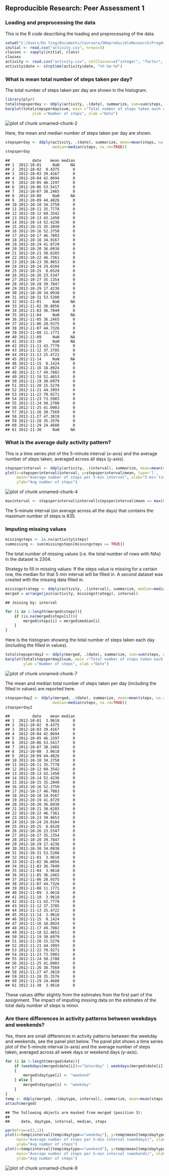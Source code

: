 ## Reproducible Research: Peer Assessment 1


### Loading and preprocessing the data

This is the R code describing the loading and preprocessing of the data. 


```r
setwd("C:/Users/On Ying/Documents/Coursera/5ReproducibleResearch/ProgAss1")
initial <- read.csv("activity.csv", nrows=5)
classes <- sapply(initial, class)
classes
activity <- read.csv("activity.csv", colClasses=c("integer", "factor", "integer"))
activity$date <- strptime(activity$date, "%Y-%m-%d")
```

### What is mean total number of steps taken per day?

The total number of steps taken per day are shown in the histogram. 


```r
library(plyr)
totalstepsperday <- ddply(activity, .(date), summarize, sum=sum(steps, na.rm=TRUE))
barplot(totalstepsperday$sum, main ="Total number of steps taken each day", 
            ylab ="Number of steps", xlab ="Date")
```

![plot of chunk unnamed-chunk-2](figure/unnamed-chunk-2.png) 

Here, the mean and median number of steps taken per day are shown.


```r
stepsperday <- ddply(activity, .(date), summarize, mean=mean(steps, na.rm=TRUE), 
                     median=median(steps, na.rm=TRUE))
stepsperday
```

```
##          date    mean median
## 1  2012-10-01     NaN     NA
## 2  2012-10-02  0.4375      0
## 3  2012-10-03 39.4167      0
## 4  2012-10-04 42.0694      0
## 5  2012-10-05 46.1597      0
## 6  2012-10-06 53.5417      0
## 7  2012-10-07 38.2465      0
## 8  2012-10-08     NaN     NA
## 9  2012-10-09 44.4826      0
## 10 2012-10-10 34.3750      0
## 11 2012-10-11 35.7778      0
## 12 2012-10-12 60.3542      0
## 13 2012-10-13 43.1458      0
## 14 2012-10-14 52.4236      0
## 15 2012-10-15 35.2049      0
## 16 2012-10-16 52.3750      0
## 17 2012-10-17 46.7083      0
## 18 2012-10-18 34.9167      0
## 19 2012-10-19 41.0729      0
## 20 2012-10-20 36.0938      0
## 21 2012-10-21 30.6285      0
## 22 2012-10-22 46.7361      0
## 23 2012-10-23 30.9653      0
## 24 2012-10-24 29.0104      0
## 25 2012-10-25  8.6528      0
## 26 2012-10-26 23.5347      0
## 27 2012-10-27 35.1354      0
## 28 2012-10-28 39.7847      0
## 29 2012-10-29 17.4236      0
## 30 2012-10-30 34.0938      0
## 31 2012-10-31 53.5208      0
## 32 2012-11-01     NaN     NA
## 33 2012-11-02 36.8056      0
## 34 2012-11-03 36.7049      0
## 35 2012-11-04     NaN     NA
## 36 2012-11-05 36.2465      0
## 37 2012-11-06 28.9375      0
## 38 2012-11-07 44.7326      0
## 39 2012-11-08 11.1771      0
## 40 2012-11-09     NaN     NA
## 41 2012-11-10     NaN     NA
## 42 2012-11-11 43.7778      0
## 43 2012-11-12 37.3785      0
## 44 2012-11-13 25.4722      0
## 45 2012-11-14     NaN     NA
## 46 2012-11-15  0.1424      0
## 47 2012-11-16 18.8924      0
## 48 2012-11-17 49.7882      0
## 49 2012-11-18 52.4653      0
## 50 2012-11-19 30.6979      0
## 51 2012-11-20 15.5278      0
## 52 2012-11-21 44.3993      0
## 53 2012-11-22 70.9271      0
## 54 2012-11-23 73.5903      0
## 55 2012-11-24 50.2708      0
## 56 2012-11-25 41.0903      0
## 57 2012-11-26 38.7569      0
## 58 2012-11-27 47.3819      0
## 59 2012-11-28 35.3576      0
## 60 2012-11-29 24.4688      0
## 61 2012-11-30     NaN     NA
```


### What is the average daily activity pattern?

This is a time series plot of the 5-minute interval (x-axis) and the average number of steps taken, averaged across all days (y-axis).


```r
stepsperinterval <- ddply(activity, .(interval), summarize, mean=mean(steps, na.rm=T))
plot(x=stepsperinterval$interval, y=stepsperinterval$mean, type='l', 
     main="Average number of steps per 5-min interval", xlab="5-min time interval", 
     ylab="Avg number of steps")
```

![plot of chunk unnamed-chunk-4](figure/unnamed-chunk-4.png) 

```r
maxinterval <- stepsperinterval$interval[stepsperinterval$mean == max(stepsperinterval$mean)]
```

The 5-minute interval (on average across all the days) that contains the maximum number of steps is 835.

### Imputing missing values


```r
missingsteps <- is.na(activity$steps)
summissing <- sum(missingsteps[missingsteps == TRUE])
```

The total number of missing values (i.e. the total number of rows with NAs) in the dataset is 2304.

Strategy to fill in missing values: 
If the steps value is missing for a certain row, the median for that 5 min interval will be filled in. A second dataset was created with the missing data filled in. 


```r
missingstrategy <- ddply(activity, .(interval), summarize, median=median(steps, na.rm=T))
merged = arrange(join(activity, missingstrategy), interval)
```

```
## Joining by: interval
```

```r
for (i in 1:length(merged$steps)){
    if (is.na(merged$steps[i])){
        merged$steps[i] = merged$median[i]
    }
}
```

Here is the histogram showing the total number of steps taken each day (including the filled in values). 


```r
totalstepsperday2 <- ddply(merged, .(date), summarize, sum=sum(steps, na.rm=TRUE))
barplot(totalstepsperday2$sum, main ="Total number of steps taken each day", 
        ylab ="Number of steps", xlab ="Date")
```

![plot of chunk unnamed-chunk-7](figure/unnamed-chunk-7.png) 

The mean and median total number of steps taken per day (including the filled in values) are reported here.


```r
stepsperday2 <- ddply(merged, .(date), summarize, mean=mean(steps, na.rm=TRUE), 
                     median=median(steps, na.rm=TRUE))
stepsperday2
```

```
##          date    mean median
## 1  2012-10-01  3.9618      0
## 2  2012-10-02  0.4375      0
## 3  2012-10-03 39.4167      0
## 4  2012-10-04 42.0694      0
## 5  2012-10-05 46.1597      0
## 6  2012-10-06 53.5417      0
## 7  2012-10-07 38.2465      0
## 8  2012-10-08  3.9618      0
## 9  2012-10-09 44.4826      0
## 10 2012-10-10 34.3750      0
## 11 2012-10-11 35.7778      0
## 12 2012-10-12 60.3542      0
## 13 2012-10-13 43.1458      0
## 14 2012-10-14 52.4236      0
## 15 2012-10-15 35.2049      0
## 16 2012-10-16 52.3750      0
## 17 2012-10-17 46.7083      0
## 18 2012-10-18 34.9167      0
## 19 2012-10-19 41.0729      0
## 20 2012-10-20 36.0938      0
## 21 2012-10-21 30.6285      0
## 22 2012-10-22 46.7361      0
## 23 2012-10-23 30.9653      0
## 24 2012-10-24 29.0104      0
## 25 2012-10-25  8.6528      0
## 26 2012-10-26 23.5347      0
## 27 2012-10-27 35.1354      0
## 28 2012-10-28 39.7847      0
## 29 2012-10-29 17.4236      0
## 30 2012-10-30 34.0938      0
## 31 2012-10-31 53.5208      0
## 32 2012-11-01  3.9618      0
## 33 2012-11-02 36.8056      0
## 34 2012-11-03 36.7049      0
## 35 2012-11-04  3.9618      0
## 36 2012-11-05 36.2465      0
## 37 2012-11-06 28.9375      0
## 38 2012-11-07 44.7326      0
## 39 2012-11-08 11.1771      0
## 40 2012-11-09  3.9618      0
## 41 2012-11-10  3.9618      0
## 42 2012-11-11 43.7778      0
## 43 2012-11-12 37.3785      0
## 44 2012-11-13 25.4722      0
## 45 2012-11-14  3.9618      0
## 46 2012-11-15  0.1424      0
## 47 2012-11-16 18.8924      0
## 48 2012-11-17 49.7882      0
## 49 2012-11-18 52.4653      0
## 50 2012-11-19 30.6979      0
## 51 2012-11-20 15.5278      0
## 52 2012-11-21 44.3993      0
## 53 2012-11-22 70.9271      0
## 54 2012-11-23 73.5903      0
## 55 2012-11-24 50.2708      0
## 56 2012-11-25 41.0903      0
## 57 2012-11-26 38.7569      0
## 58 2012-11-27 47.3819      0
## 59 2012-11-28 35.3576      0
## 60 2012-11-29 24.4688      0
## 61 2012-11-30  3.9618      0
```

These values differ slightly from the estimates from the first part of the assignment. The impact of imputing missing data on the estimates of the total daily number of steps is minor.


### Are there differences in activity patterns between weekdays and weekends?

Yes, there are small differences in activity patterns between the weekday and weekends, see the panel plot below. 
The  panel plot shows a time series plot of the 5-minute interval (x-axis) 
and the average number of steps taken, averaged across all week days or weekend days (y-axis). 


```r
for (i in 1:length(merged$date)){
    if (weekdays(merged$date[i])=="Saturday" | weekdays(merged$date[i])=="Sunday")
    {
        merged$daytype[i] <- "weekend" 
    } else {
        merged$daytype[i] <- "weekday" 
    }
}
temp <- ddply(merged, .(daytype, interval), summarize, mean=mean(steps, na.rm=T))
attach(merged)
```

```
## The following objects are masked from merged (position 3):
## 
##     date, daytype, interval, median, steps
```

```r
par(mfrow=c(2,1))
plot(x=temp$interval[temp$daytype=="weekday"], y=temp$mean[temp$daytype=="weekday"], type='l', 
     main="Average number of steps per 5-min interval (weekdays)", xlab="5-min time interval", 
     ylab="Avg number of steps")
plot(x=temp$interval[temp$daytype=="weekend"], y=temp$mean[temp$daytype=="weekend"], type='l', 
     main="Average number of steps per 5-min interval (weekends)", xlab="5-min time interval", 
     ylab="Avg number of steps")
```

![plot of chunk unnamed-chunk-9](figure/unnamed-chunk-9.png) 
